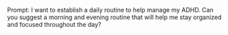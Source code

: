 Prompt: I want to establish a daily routine to help manage my ADHD. Can you suggest a morning and evening routine that will help me stay organized and focused throughout the day?